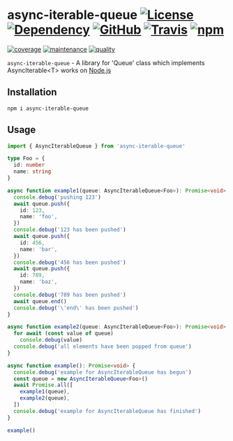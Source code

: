 # async-iterable-queue [![License][license-image]][license-url] [![Dependency][depencency-image]][dependency-url] [![GitHub][github-test-image]][github-url] [![Travis][travis-image]][travis-url] [![npm][npm-image]][npm-url]

[![coverage][nyc-cov-image]][github-url] [![maintenance][maintenance-image]][npmsio-url] [![quality][quality-image]][npmsio-url]

`async-iterable-queue` - A library for 'Queue' class which implements AsyncIterable\<T\> works on [Node.js](https://nodejs.org/)

## Installation

```shell
npm i async-iterable-queue
```

## Usage

```typescript
import { AsyncIterableQueue } from 'async-iterable-queue'

type Foo = {
  id: number
  name: string
}

async function example1(queue: AsyncIterableQueue<Foo>): Promise<void> {
  console.debug('pushing 123')
  await queue.push({
    id: 123,
    name: 'foo',
  })
  console.debug('123 has been pushed')
  await queue.push({
    id: 456,
    name: 'bar',
  })
  console.debug('456 has been pushed')
  await queue.push({
    id: 789,
    name: 'baz',
  })
  console.debug('789 has been pushed')
  await queue.end()
  console.debug('\'end\' has been pushed')
}

async function example2(queue: AsyncIterableQueue<Foo>): Promise<void> {
  for await (const value of queue)
    console.debug(value)
  console.debug('all elements have been popped from queue')
}

async function example(): Promise<void> {
  console.debug('example for AsyncIterableQueue has begun')
  const queue = new AsyncIterableQueue<Foo>()
  await Promise.all([
    example1(queue),
    example2(queue),
  ])
  console.debug('example for AsyncIterableQueue has finished')
}

example()
```

[depencency-image]:https://img.shields.io/librariesio/release/npm/async-iterable-queue?logo=nodedotjs
[dependency-url]:https://npmjs.com/package/async-iterable-queue?activeTab=dependencies
[github-test-image]:https://img.shields.io/github/workflow/status/kei-g/async-iterable-queue/test/main?label=build%20%26%20test&logo=github
[github-url]:https://github.com/kei-g/async-iterable-queue
[license-image]:https://img.shields.io/github/license/kei-g/async-iterable-queue
[license-url]:https://opensource.org/licenses/BSD-3-Clause
[maintenance-image]:https://img.shields.io/npms-io/maintenance-score/async-iterable-queue?logo=npm
[npm-image]:https://img.shields.io/npm/v/async-iterable-queue.svg?logo=npm
[npm-url]:https://npmjs.org/package/async-iterable-queue
[npmsio-url]:https://npms.io/search?q=async-iterable-queue
[nyc-cov-image]:https://img.shields.io/nycrc/kei-g/async-iterable-queue?config=.nycrc.json&label=coverage
[quality-image]:https://img.shields.io/npms-io/quality-score/async-iterable-queue?logo=npm
[travis-image]:https://img.shields.io/travis/kei-g/async-iterable-queue/main.svg?logo=travis
[travis-url]:https://travis-ci.org/kei-g/async-iterable-queue
